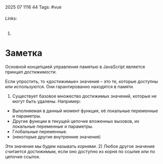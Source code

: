 2025 07 1116 44
Tags: #vue 
###### Links: 
1) 
# Заметка
Основной концепцией управления памятью в JavaScript является принцип _достижимости_.

Если упростить, то «достижимые» значения – это те, которые доступны или используются. Они гарантированно находятся в памяти.
1) Существует базовое множество достижимых значений, которые не могут быть удалены. Например:

- Выполняемая в данный момент функция, её локальные переменные и параметры.
- Другие функции в текущей цепочке вложенных вызовов, их локальные переменные и параметры.
- Глобальные переменные.
- (некоторые другие внутренние значения)

Эти значения мы будем называть _корнями_.
2) Любое другое значение считается достижимым, если оно доступно из корня по ссылке или по цепочке ссылок.
